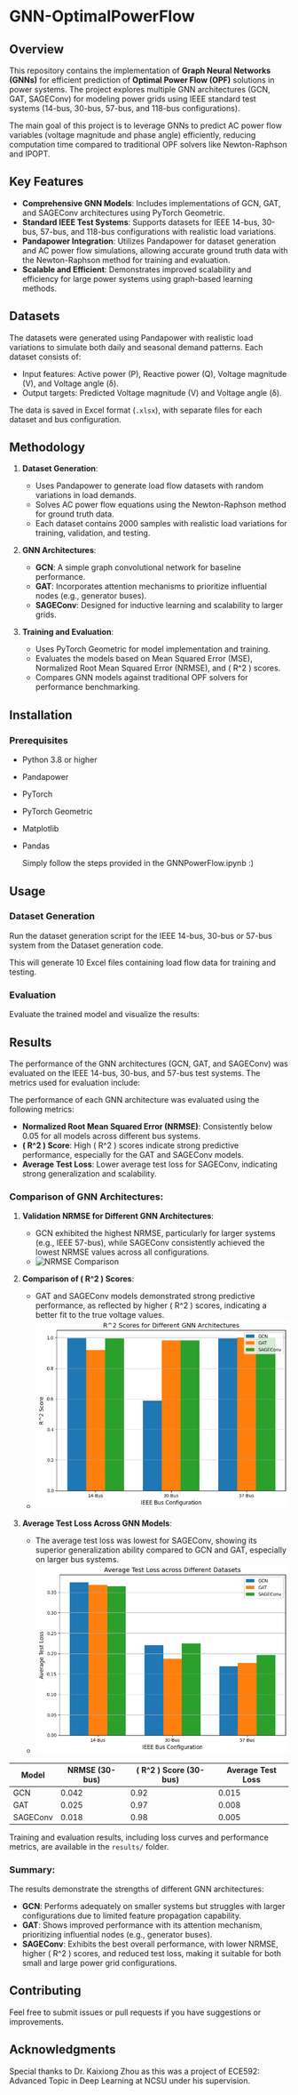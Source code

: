 # GNN-OptimalPowerFlow

## Overview

This repository contains the implementation of **Graph Neural Networks (GNNs)** for efficient prediction of **Optimal Power Flow (OPF)** solutions in power systems. The project explores multiple GNN architectures (GCN, GAT, SAGEConv) for modeling power grids using IEEE standard test systems (14-bus, 30-bus, 57-bus, and 118-bus configurations).

The main goal of this project is to leverage GNNs to predict AC power flow variables (voltage magnitude and phase angle) efficiently, reducing computation time compared to traditional OPF solvers like Newton-Raphson and IPOPT.

## Key Features

- **Comprehensive GNN Models**: Includes implementations of GCN, GAT, and SAGEConv architectures using PyTorch Geometric.
- **Standard IEEE Test Systems**: Supports datasets for IEEE 14-bus, 30-bus, 57-bus, and 118-bus configurations with realistic load variations.
- **Pandapower Integration**: Utilizes Pandapower for dataset generation and AC power flow simulations, allowing accurate ground truth data with the Newton-Raphson method for training and evaluation.
- **Scalable and Efficient**: Demonstrates improved scalability and efficiency for large power systems using graph-based learning methods.

## Datasets

The datasets were generated using Pandapower with realistic load variations to simulate both daily and seasonal demand patterns. Each dataset consists of:
- Input features: Active power (P), Reactive power (Q), Voltage magnitude (V), and Voltage angle (δ).
- Output targets: Predicted Voltage magnitude (V) and Voltage angle (δ).

The data is saved in Excel format (`.xlsx`), with separate files for each dataset and bus configuration.


## Methodology

1. **Dataset Generation**:
   - Uses Pandapower to generate load flow datasets with random variations in load demands.
   - Solves AC power flow equations using the Newton-Raphson method for ground truth data.
   - Each dataset contains 2000 samples with realistic load variations for training, validation, and testing.

2. **GNN Architectures**:
   - **GCN**: A simple graph convolutional network for baseline performance.
   - **GAT**: Incorporates attention mechanisms to prioritize influential nodes (e.g., generator buses).
   - **SAGEConv**: Designed for inductive learning and scalability to larger grids.

3. **Training and Evaluation**:
   - Uses PyTorch Geometric for model implementation and training.
   - Evaluates the models based on Mean Squared Error (MSE), Normalized Root Mean Squared Error (NRMSE), and \( R^2 \) scores.
   - Compares GNN models against traditional OPF solvers for performance benchmarking.

## Installation

### Prerequisites

- Python 3.8 or higher
- Pandapower
- PyTorch
- PyTorch Geometric
- Matplotlib
- Pandas

    Simply follow the steps provided in the GNNPowerFlow.ipynb :)

## Usage

### Dataset Generation

Run the dataset generation script for the IEEE 14-bus, 30-bus or 57-bus system from the Dataset generation code.

This will generate 10 Excel files containing load flow data for training and testing.

### Evaluation

Evaluate the trained model and visualize the results:



## Results

The performance of the GNN architectures (GCN, GAT, and SAGEConv) was evaluated on the IEEE 14-bus, 30-bus, and 57-bus test systems. The metrics used for evaluation include:

The performance of each GNN architecture was evaluated using the following metrics:
- **Normalized Root Mean Squared Error (NRMSE)**: Consistently below 0.05 for all models across different bus systems.
- **\( R^2 \) Score**: High \( R^2 \) scores indicate strong predictive performance, especially for the GAT and SAGEConv models.
- **Average Test Loss**: Lower average test loss for SAGEConv, indicating strong generalization and scalability.

### Comparison of GNN Architectures:

1. **Validation NRMSE for Different GNN Architectures**:
   - GCN exhibited the highest NRMSE, particularly for larger systems (e.g., IEEE 57-bus), while SAGEConv consistently achieved the lowest NRMSE values across all configurations.
   - ![NRMSE Comparison](document/nrmsPY.png)

2. **Comparison of \( R^2 \) Scores**:
   - GAT and SAGEConv models demonstrated strong predictive performance, as reflected by higher \( R^2 \) scores, indicating a better fit to the true voltage values.
   - ![R2 Score Comparison](document/r2scorePY.png)

3. **Average Test Loss Across GNN Models**:
   - The average test loss was lowest for SAGEConv, showing its superior generalization ability compared to GCN and GAT, especially on larger bus systems.
   - ![Average Test Loss](document/testlossPY.png)

| Model     | NRMSE (30-bus) | \( R^2 \) Score (30-bus) | Average Test Loss |
|-----------|----------------|--------------------------|-------------------|
| GCN       | 0.042          | 0.92                     | 0.015             |
| GAT       | 0.025          | 0.97                     | 0.008             |
| SAGEConv  | 0.018          | 0.98                     | 0.005             |


Training and evaluation results, including loss curves and performance metrics, are available in the `results/` folder.




### Summary:

The results demonstrate the strengths of different GNN architectures:
- **GCN**: Performs adequately on smaller systems but struggles with larger configurations due to limited feature propagation capability.
- **GAT**: Shows improved performance with its attention mechanism, prioritizing influential nodes (e.g., generator buses).
- **SAGEConv**: Exhibits the best overall performance, with lower NRMSE, higher \( R^2 \) scores, and reduced test loss, making it suitable for both small and large power grid configurations.


## Contributing

Feel free to submit issues or pull requests if you have suggestions or improvements.


## Acknowledgments

Special thanks to Dr. Kaixiong Zhou as this was a project of ECE592: Advanced Topic in Deep Learning at NCSU under his supervision.
